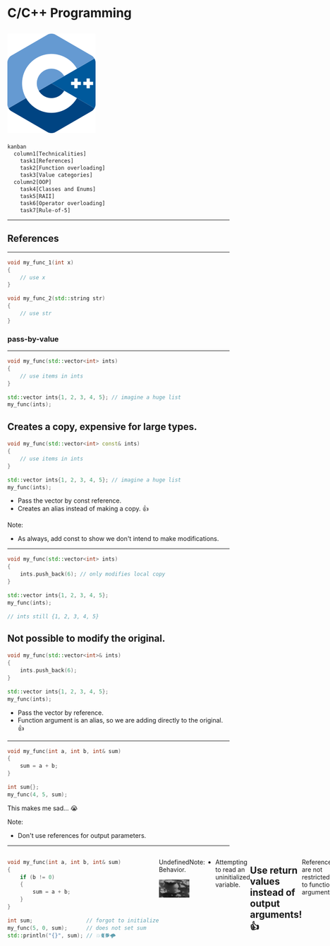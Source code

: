 # C/C++ Programming
![iso_cpp_logo](./assets/iso_cpp_logo.png)
---
```mermaid
kanban
  column1[Technicalities]
    task1[References]
    task2[Function overloading]
    task3[Value categories]
  column2[OOP]
    task4[Classes and Enums]
    task5[RAII]
    task6[Operator overloading]
    task7[Rule-of-5]
```
---
## References
---
```c++
void my_func_1(int x)
{
    // use x
}
```
```c++
void my_func_2(std::string str)
{
    // use str
}
```
### pass-by-value
---
```c++
void my_func(std::vector<int> ints)
{
    // use items in ints
}
```
```c++
std::vector ints{1, 2, 3, 4, 5}; // imagine a huge list
my_func(ints);
```
Creates a copy, expensive for large types.
---
```c++
void my_func(std::vector<int> const& ints)
{
    // use items in ints
}
```
```c++
std::vector ints{1, 2, 3, 4, 5}; // imagine a huge list
my_func(ints);
```
* Pass the vector by const reference.
* Creates an alias instead of making a copy. 👍

Note:
* As always, add const to show we don't intend to make modifications.
---
```c++
void my_func(std::vector<int> ints)
{
    ints.push_back(6); // only modifies local copy
}
```
```c++
std::vector ints{1, 2, 3, 4, 5};
my_func(ints);
```
```c++
// ints still {1, 2, 3, 4, 5}
```
Not possible to modify the original.
---
```c++
void my_func(std::vector<int>& ints)
{
    ints.push_back(6);
}
```
```c++
std::vector ints{1, 2, 3, 4, 5};
my_func(ints);
```
* Pass the vector by reference.
* Function argument is an alias, so we are adding directly to the original. 👍
---
```c++
void my_func(int a, int b, int& sum)
{
    sum = a + b;
}
```
```c++
int sum{};
my_func(4, 5, sum);
```
This makes me sad... 😭

Note:
* Don't use references for output parameters.
---
<div style="display: flex; justify-content: space-evenly;">
<div>

```c++
void my_func(int a, int b, int& sum)
{
    if (b != 0)
    {
        sum = a + b;
    }
}
```
```c++
int sum;                 // forgot to initialize
my_func(5, 0, sum);      // does not set sum
std::println("{}", sum); // 💥🐈🐕🌩
```

</div>
<div>

Undefined Behavior.

![nuke animation](./assets/nuke.gif)

</div>

Note:
* Attempting to read an uninitialized variable.
---
```c++
int my_func(int a, int b)
{
    if (b != 0)
    {
        return a + b;
    }
    return 0; // I have to return something here
}
```
```c++
auto sum = my_func(4, 5);
```
Use return values instead of output arguments! 👍
---
```c++
std::unordered_map dict{
    {"word 1": "explanation of word 1"},
    {"word 2": "explanation of word 2"}
};

for (auto const& [word, explanation] : dict)
{
    // ...
}
```
References are not restricted to function arguments.

Note:
* We've already used references in for loops.
---
```c++ []
int a{5};           // define an integer a with value 5
int& b{a};          // b is an alias for a
b = 15;             // a is updated to the value 15
int const& c{b};    // c is a read-only alias for b (and a)
c = 30;             // not allowed, can't write to c
```
References can be used anywhere.
---
### Best practice
---
* Use pass-by-value to pass very small objects.
* Use pass-by-const-reference to pass large objects you don't need to modify. <!-- .element: class="fragment" data-fragment-index="1" -->
* Return a result rather than modifying an object through a reference argument. <!-- .element: class="fragment" data-fragment-index="2" -->
* Use pass-by-reference only when you have to. <!-- .element: class="fragment" data-fragment-index="3" -->
---
## Classes and Enums
Create your own type.
---
TODO date example?
* date class has year, month, day
* month is enum
---
## RAII
---
Resource Allocation Is Initialization
---
```c++
import std;
```
```c++
class MyType
{
public:
    MyType() { std::println("MyType::MyType()"); }
    ~MyType() { std::println("MyType::~MyType()"); }
};
```
```c++
int main()
{
    MyType my_value{};
}
```

Note:
* Constructor is called when object is created.
* Destructor is automatically called when object goes out of scope.
---
This is very useful when we are managing resources!
---
```c++
int main()
{
    auto file = open("file.txt", "r");

    // 1) do something with file
    // 2) something goes wrong, exception

    close(file); // 3) not called
}
```
---
```c++
class File
{
public:
    explicit File(std::string name) : file_{open(name, "r")} {}
    ~File() { close(file_); }

private:
    FileHandle file_;
};
```
```c++
int main()
{
    File file{"file.txt"};

    // file automatically closed at end of scope
    // exception safe
}
```

Note:
* Keyword explicit added to prevent implicit conversion from std::string to File.
* Best practice: always add explicit to constructors that only take one argument.
---
## Operator overloading
---
## Value Categories
---
```mermaid
graph TD;
    A["value categories"] --> B["generalized lvalue"];
    A --> C["rvalue"];
    B --> D["lvalue"];
    B --> E["expiring value"];
    C --> E;
    C --> F["pure rvalue"];
```

Note:
* Expanded with C++11.
* Before: Only lvalues and rvalues.
* lvalue: A thing with a name.
* rvalue: Something on the right side of an equals sign.
---
### lvalues
---
```c++
int my_int{5};                  // my_int
std::array my_array{1, 2, 3};   // my_array
auto first_value = my_array[0]; // first_value, my_array[0]
```
```c++
int my_func(int a)              // my_func, a
{
    return a + 5;
}
```
```c++
class MyType
{
private:
    int my_int_{6};             // my_int_
};
```
The name of a value, function or data member.
---
```c++
class MyType
{
public:
    int& some_func()
    {
        return a_;
    }

private:
    int a_{6};
};

MyType obj{};                   // obj
auto& value = obj.some_func();  // value, obj.some_func()
```
A function call whose return type is an lvalue reference.
---
```c++
std::string my_str{"hello"};    // my_str, "hello"
```
A string literal.

Note:
* String literals are stored in the binary and are valid for the entire lifetime of the application.
---
### pure rvalues
---
```c++
int a{5};                       // 5
bool b{true};                   // true
char c{'a'};                    // 'a'
```
```c++
enum class MyEnum
{
    first,                      // first
    second                      // second
};
```
Literals (except for string literal) and enumerators.
---
```c++
class MyObject
{
public:
    int& some_func()
    {
        return this->a_;        // this
    }

private:
    int a_{6};
};
```
```c++
// Note: Don't use this explicitly.
```
The this pointer.
---
```c++
int my_func()
{
    return 5;                   // 5
}

auto a = my_func();             // my_func
```
```c++
int a{5};                       // 5
int b{6};                       // 6
auto c = a + b;                 // a + b
```
A function call whose return type is non-reference.
---
```c++
some_func(MyObject{});          // MyObject{}
std::string a{"hello"};
auto c = a + std::string{"!"};  // std::string{"!"}
```
Anonymous objects.
---
### expiring values
---
```c++
std::string my_str{"hello"};    // starts out as an lvalue
```
```c++
some_function(std::move(str));  // converted to an rvalue
```
```c++
// my_str does not exist here anymore, it expired
// we say my_str is an expiring value (xvalue)
```
A function call whose return type is an rvalue reference.

Note:
* Here we explicitly convert my_str to an rvalue.
---
```c++
class MyType
{
public:
    int my_int{5};
};
```
```c++
auto a = MyType{}.my_int;       // MyType{}.my_int
```
A member of object expression where the object is an rvalue.
---
```c++
auto a = std::array{1, 2}[1];   // std::array{1, 2}[1]
```
The build-int subscript expression where the array is an rvalue.
---
![quiz image](./assets/quiz.png)
### value categories
---
```c++ []
import std;

int main()
{
    int x{5};
    some_function(std::move(x));
}
```
What is the value category of `x`?
<div style="display: flex; justify-content: space-evenly;">
    <div class="fragment semi-fade-out shrink" data-fragment-index="1">a) lvalue</div>
    <div class="fragment highlight-current-blue grow" data-fragment-index="1">b) xvalue</div>
    <div class="fragment semi-fade-out shrink" data-fragment-index="1">c) prvalue</div>
</div>

Note:
* std::move always turns its argument into an xvalue.
---
```c++ []
import std;

int main()
{
    int x{5};
    some_function(std::move(x));
}
```
What is the value category of `5`?
<div style="display: flex; justify-content: space-evenly;">
    <div class="fragment semi-fade-out shrink" data-fragment-index="1">a) lvalue</div>
    <div class="fragment semi-fade-out shrink" data-fragment-index="1">b) xvalue</div>
    <div class="fragment highlight-current-blue grow" data-fragment-index="1">c) prvalue</div>
</div>

Note:
* All non-string literals are prvalues.
---
```c++ []
import std;

int main()
{
    int x{5};
    some_function(std::move(x));
}
```
What is the value category of `some_function`?
<div style="display: flex; justify-content: space-evenly;">
    <div class="fragment highlight-current-blue grow" data-fragment-index="1">a) lvalue</div>
    <div class="fragment semi-fade-out shrink" data-fragment-index="1">b) xvalue</div>
    <div class="fragment semi-fade-out shrink" data-fragment-index="1">c) prvalue</div>
</div>

Note:
* Function names are lvalues.
---
```c++ []
void some_function(std::string&& x)
{
    // ...
}
```
What is the value category of `x`?
<div style="display: flex; justify-content: space-evenly;">
    <div class="fragment highlight-current-blue grow" data-fragment-index="1">a) lvalue</div>
    <div class="fragment semi-fade-out shrink" data-fragment-index="1">b) xvalue</div>
    <div class="fragment semi-fade-out shrink" data-fragment-index="1">c) prvalue</div>
</div>

Note:
* std::string&& is an rvalue reference to an std::string.
* But the rvalue reference itself has a name x, so it is an lvalue.
---
```c++
std::string const& some_function(std::string const& str)
{
    return str;
}
```
```c++
std::string my_str{"empty"};
auto other = some_function(my_str);
```
What is the value category of `some_function(my_str)`?
<div style="display: flex; justify-content: space-evenly;">
    <div class="fragment highlight-current-blue grow" data-fragment-index="1">a) lvalue</div>
    <div class="fragment semi-fade-out shrink" data-fragment-index="1">b) xvalue</div>
    <div class="fragment semi-fade-out shrink" data-fragment-index="1">c) prvalue</div>
</div>

Note:
* Function returns a reference to an lvalue.
---
### rvalue references
---
Added in C++11.
---
#### Why?
---
![performance](./assets/performance.png)
#### Performance!
---
Distinguish between temporary objects and persistent objects to avoid unnecessary copies.

Note:
* For now enough to know they exist and what they are.
* They will come in handy when we learn about resource management and the heap.
---
#### How?
---
T&&
---
```c++
void my_func(std::string&& str);
void my_func(std::vector<int>&& vec);
```
str and vec are rvalue references.
---
```c++
void my_func(std::vector<int>&& vec);
```
```c++
my_func(std::vector{1, 2, 3}); // OK
```
```c++
std::vector my_vec{1, 2, 3};
my_func(my_vec);               // error, no matching function
```
Only rvalues bind to rvalue references.
---
![quiz image](./assets/quiz.png)
### rvalue references and function overloading

Note:
* <https://compiler-explorer.com/z/caoPha635>
---
```c++
void my_func(std::string&& str)      { std::println("f1"); }
void my_func(std::string const& str) { std::println("f2"); }
void my_func(std::string& str)       { std::println("f3"); }
```
```c++
my_func("hello");
```
What will the program print?
<div style="display: flex; justify-content: space-evenly;">
    <div class="fragment highlight-current-blue grow" data-fragment-index="1">a) f1</div>
    <div class="fragment semi-fade-out shrink" data-fragment-index="1">b) f2</div>
    <div class="fragment semi-fade-out shrink" data-fragment-index="1">c) f3</div>
</div>

Note:
* temporary std::string is created from string literal.
---
```c++
void my_func(std::string&& str)      { std::println("f1"); }
void my_func(std::string const& str) { std::println("f2"); }
void my_func(std::string& str)       { std::println("f3"); }
```
```c++
my_func(std::string{"hello"});
```
What will the program print?
<div style="display: flex; justify-content: space-evenly;">
    <div class="fragment highlight-current-blue grow" data-fragment-index="1">a) f1</div>
    <div class="fragment semi-fade-out shrink" data-fragment-index="1">b) f2</div>
    <div class="fragment semi-fade-out shrink" data-fragment-index="1">c) f3</div>
</div>

Note:
* temporary string is created by the programmer
---
```c++
void my_func(std::string&& str)      { std::println("f1"); }
void my_func(std::string const& str) { std::println("f2"); }
void my_func(std::string& str)       { std::println("f3"); }
```
```c++
std::string const cstr{"hello"};
my_func(cstr);
```
What will the program print?
<div style="display: flex; justify-content: space-evenly;">
    <div class="fragment semi-fade-out shrink" data-fragment-index="1">a) f1</div>
    <div class="fragment highlight-current-blue grow" data-fragment-index="1">b) f2</div>
    <div class="fragment semi-fade-out shrink" data-fragment-index="1">c) f3</div>
</div>

Note:
* Only const option is const&.
---
```c++
void my_func(std::string&& str)      { std::println("f1"); }
void my_func(std::string const& str) { std::println("f2"); }
void my_func(std::string& str)       { std::println("f3"); }
```
```c++
std::string str{"hello"};
my_func(str);
```
What will the program print?
<div style="display: flex; justify-content: space-evenly;">
    <div class="fragment semi-fade-out shrink" data-fragment-index="1">a) f1</div>
    <div class="fragment semi-fade-out shrink" data-fragment-index="1">b) f2</div>
    <div class="fragment highlight-current-blue grow" data-fragment-index="1">c) f3</div>
</div>

Note:
* str is an lvalue.
* Overload resolution picks & over const&.
---
```c++
void my_func(std::string&& str)      { std::println("f1"); }
void my_func(std::string const& str) { std::println("f2"); }
void my_func(std::string& str)       { std::println("f3"); }
```
```c++
std::string str{"hello"};
my_func(std::as_const(str));
```
What will the program print?
<div style="display: flex; justify-content: space-evenly;">
    <div class="fragment semi-fade-out shrink" data-fragment-index="1">a) f1</div>
    <div class="fragment highlight-current-blue grow" data-fragment-index="1">b) f2</div>
    <div class="fragment semi-fade-out shrink" data-fragment-index="1">c) f3</div>
</div>

Note:
* Explicitly convert str to a constant.
* Only const option is const&.
---
```c++
void my_func(std::string&& str)      { std::println("f1"); }
void my_func(std::string const& str) { std::println("f2"); }
void my_func(std::string& str)       { std::println("f3"); }
```
```c++
std::string str{"hello"};
my_func(std::move(str));
```
What will the program print?
<div style="display: flex; justify-content: space-evenly;">
    <div class="fragment semi-fade-out shrink" data-fragment-index="1">a) f1</div>
    <div class="fragment semi-fade-out shrink" data-fragment-index="1">b) f2</div>
    <div class="fragment highlight-current-blue grow" data-fragment-index="1">c) f3</div>
</div>

Note:
* std::move makes str an xvalue.
---
## Rule of 5
---
### Special member functions
---
```c++
class MyType
{
public:
  MyType();                             // default constructor
  ~MyType();                            // destructor

  MyType(MyType const& other);          // copy constructor
  MyType(MyType&& other) noexcept;      // move constructor

  MyType& operator=(MyType const& rhs); // copy assignment
  MyType& operator=(MyType&& rhs) noexcept; // move assignment
};
```

Note:
* It is important to make the move constructor and move assignment member functions noexcept.
* Doing so enables a lot of optimizations!
---
5 + 1 special member functions.
---
* 5
  * destructor
  * copy constructor
  * move constructor
  * copy assignment
  * move assignment
* +1  <!-- .element: class="fragment" -->
  * default constructor
---
Automatically generated by the compiler.
---
Except...
---
A default constructor is not generated if you define any constructor yourself.
---
The 5 special member functions are not* automatically generated if you define any of them yourself!

Note:
* Which ones are generated depends on which special member functions are defined.
* But don't rely on this, follow the rule of 5 instead!
* If a destructor is defined the default implementation is probably wrong!
---
> If you define any of the 5 special member functions, you must define all of them.
### Rule of 5
---
```c++
class File
{
public:
    explicit File(std::string name) : file_{open(name, "r")} {}
    ~File() { close(file_); }

private:
    FileHandle file_;
};
```
* File has a destructor.
* Other special member functions should be added!
---
```c++ [7-13]
class File
{
public:
    explicit File(std::string name) : file_{open(name, "r")} {}
    ~File() { close(file_); }

    // disable copy
    File(File const& other) = delete;
    File& operator=(File const& rhs) = delete;

    // enable move, default implementation is fine
    File(File&& other) = default;
    File& operator=(File&& rhs) = default;

private:
    FileHandle file_;
};
```
Don't worry about the implementation yet. 😉

Note:
* Disable copy (can't open file multiple times).
* Enable move.
---
```c++
static_assert(not std::is_default_constructible_v<File>);
static_assert(not std::is_trivially_destructible_v<File>);
```
```c++
static_assert(not std::is_copy_constructible_v<File>);
static_assert(not std::is_copy_assignable_v<File>);
```
```c++
static_assert(std::is_move_constructible_v<File>);
static_assert(std::is_move_assignable_v<File>);
```
Properties can be checked at compile time!

Note:
* <https://compiler-explorer.com/z/4eaqcjorT>
---
## Exercises!
